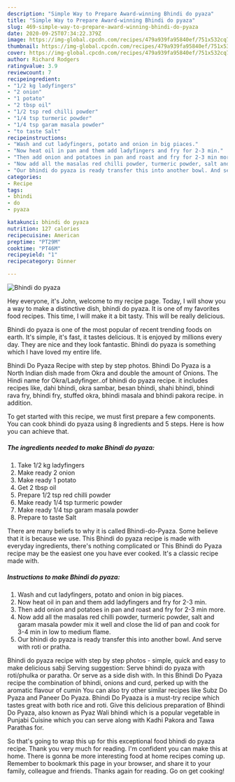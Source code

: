 ```yaml
---
description: "Simple Way to Prepare Award-winning Bhindi do pyaza"
title: "Simple Way to Prepare Award-winning Bhindi do pyaza"
slug: 469-simple-way-to-prepare-award-winning-bhindi-do-pyaza
date: 2020-09-25T07:34:22.379Z
image: https://img-global.cpcdn.com/recipes/479a939fa95840ef/751x532cq70/bhindi-do-pyaza-recipe-main-photo.jpg
thumbnail: https://img-global.cpcdn.com/recipes/479a939fa95840ef/751x532cq70/bhindi-do-pyaza-recipe-main-photo.jpg
cover: https://img-global.cpcdn.com/recipes/479a939fa95840ef/751x532cq70/bhindi-do-pyaza-recipe-main-photo.jpg
author: Richard Rodgers
ratingvalue: 3.9
reviewcount: 7
recipeingredient:
- "1/2 kg ladyfingers"
- "2 onion"
- "1 potato"
- "2 tbsp oil"
- "1/2 tsp red chilli powder"
- "1/4 tsp turmeric powder"
- "1/4 tsp garam masala powder"
- "to taste Salt"
recipeinstructions:
- "Wash and cut ladyfingers, potato and onion in big piaces."
- "Now heat oil in pan and them add ladyfingers and fry for 2-3 min."
- "Then add onion and potatoes in pan and roast and fry for 2-3 min more."
- "Now add all the masalas red chilli powder, turmeric powder, salt and garam masala powder mix it well and close the lid of pan and cook for 3-4 min in low to medium flame."
- "Our bhindi do pyaza is ready transfer this into another bowl. And serve with roti or pratha."
categories:
- Recipe
tags:
- bhindi
- do
- pyaza

katakunci: bhindi do pyaza 
nutrition: 127 calories
recipecuisine: American
preptime: "PT29M"
cooktime: "PT46M"
recipeyield: "1"
recipecategory: Dinner

---
```



![Bhindi do pyaza](https://img-global.cpcdn.com/recipes/479a939fa95840ef/751x532cq70/bhindi-do-pyaza-recipe-main-photo.jpg)

Hey everyone, it's John, welcome to my recipe page. Today, I will show you a way to make a distinctive dish, bhindi do pyaza. It is one of my favorites food recipes. This time, I will make it a bit tasty. This will be really delicious.

Bhindi do pyaza is one of the most popular of recent trending foods on earth. It's simple, it's fast, it tastes delicious. It is enjoyed by millions every day. They are nice and they look fantastic. Bhindi do pyaza is something which I have loved my entire life.

Bhindi Do Pyaza Recipe with step by step photos. Bhindi Do Pyaza is a North Indian dish made from Okra and double the amount of Onions. The Hindi name for Okra/Ladyfinger..of bhindi do pyaza recipe. it includes recipes like, dahi bhindi, okra sambar, besan bhindi, shahi bhindi, bhindi rava fry, bhindi fry, stuffed okra, bhindi masala and bhindi pakora recipe. in addition.


To get started with this recipe, we must first prepare a few components. You can cook bhindi do pyaza using 8 ingredients and 5 steps. Here is how you can achieve that.

<!--inarticleads1-->

##### The ingredients needed to make Bhindi do pyaza:

1. Take 1/2 kg ladyfingers
1. Make ready 2 onion
1. Make ready 1 potato
1. Get 2 tbsp oil
1. Prepare 1/2 tsp red chilli powder
1. Make ready 1/4 tsp turmeric powder
1. Make ready 1/4 tsp garam masala powder
1. Prepare to taste Salt


There are many beliefs to why it is called Bhindi-do-Pyaza. Some believe that it is because we use. This Bhindi do pyaza recipe is made with everyday ingredients, there&#39;s nothing complicated or This Bhindi do Pyaza recipe may be the easiest one you have ever cooked. It&#39;s a classic recipe made with. 

<!--inarticleads2-->

##### Instructions to make Bhindi do pyaza:

1. Wash and cut ladyfingers, potato and onion in big piaces.
1. Now heat oil in pan and them add ladyfingers and fry for 2-3 min.
1. Then add onion and potatoes in pan and roast and fry for 2-3 min more.
1. Now add all the masalas red chilli powder, turmeric powder, salt and garam masala powder mix it well and close the lid of pan and cook for 3-4 min in low to medium flame.
1. Our bhindi do pyaza is ready transfer this into another bowl. And serve with roti or pratha.


Bhindi do pyaza recipe with step by step photos - simple, quick and easy to make delicious sabji Serving suggestion: Serve bhindi do pyaza with roti/phulka or paratha. Or serve as a side dish with. In this Bhindi Do Pyaza recipe the combination of bhindi, onions and curd, perked up with the aromatic flavour of cumin You can also try other similar recipes like Subz Do Pyaza and Paneer Do Pyaza. Bhindi Do Pyaaza is a must-try recipe which tastes great with both rice and roti. Give this delicious preparation of Bhindi Do Pyaza, also known as Pyaz Wali bhindi which is a popular vegetable in Punjabi Cuisine which you can serve along with Kadhi Pakora and Tawa Parathas for. 

So that's going to wrap this up for this exceptional food bhindi do pyaza recipe. Thank you very much for reading. I'm confident you can make this at home. There is gonna be more interesting food at home recipes coming up. Remember to bookmark this page in your browser, and share it to your family, colleague and friends. Thanks again for reading. Go on get cooking!
